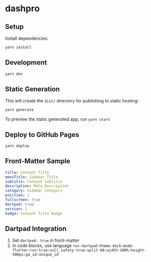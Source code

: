 # dashpro

## Setup

Install dependencies:

```bash
yarn install
```

## Development

```bash
yarn dev
```

## Static Generation

This will create the `dist/` directory for publishing to static hosting:

```bash
yarn generate
```

To preview the static generated app, run `yarn start`

## Deploy to GitHub Pages

```bash
yarn deploy
```

## Front-Matter Sample

```yaml
title: Content Title
menuTitle: Sidebar Title
subtitle: Content Subtitle
description: Meta Description
category: Sidebar Category
position: 1
fullscreen: true
dartpad: true
version: 1
badge: Content Title Badge
```

## Dartpad Integration

1. Set `dartpad: true` in front-matter
2. In code blocks, use language `run-dartpad:theme-dark:mode-flutter:run-true:null_safety-true:split-60:width-100%:height-500px:ga_id-unique_id`
